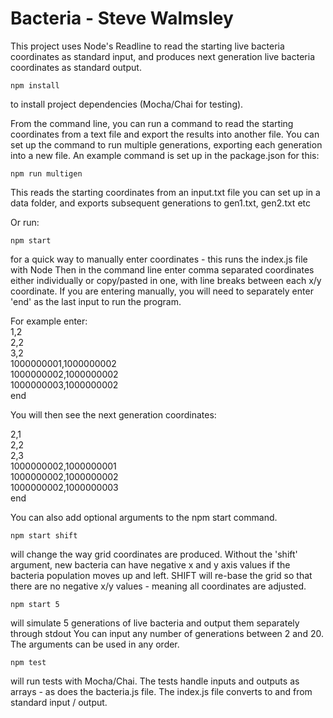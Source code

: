 # Bacteria - Steve Walmsley

This project uses Node's Readline to read the starting live bacteria coordinates as standard input, and produces next generation live bacteria coordinates as standard output. 

```http   
npm install
``` 
to install project dependencies (Mocha/Chai for testing).

From the command line, you can run a command to read the starting coordinates from a text file and export the results into another file. You can set up the command to run multiple generations, exporting each generation into a new file. An example command is set up in the package.json for this: 

```http   
npm run multigen
```
This reads the starting coordinates from an input.txt file you can set up in a data folder, and exports subsequent generations to gen1.txt, gen2.txt etc

Or run:
```http   
npm start
```
for a quick way to manually enter coordinates - this runs the index.js file with Node
Then in the command line enter comma separated coordinates either individually or copy/pasted in one, with line breaks between each x/y coordinate. If you are entering manually, you will need to separately enter 'end' as the last input to run the program. 

For example enter: <br>
1,2 <br>
2,2 <br>
3,2 <br>
1000000001,1000000002 <br>
1000000002,1000000002 <br>
1000000003,1000000002 <br>
end <br>

You will then see the next generation coordinates: <br>

2,1 <br>
2,2 <br>
2,3 <br>
1000000002,1000000001 <br>
1000000002,1000000002 <br>
1000000002,1000000003 <br>
end <br>

You can also add optional arguments to the npm start command. 
```http   
npm start shift
```
will change the way grid coordinates are produced. Without the 'shift' argument, 
new bacteria can have negative x and y axis values if the bacteria population moves up and left. 
SHIFT will re-base the grid so that there are no negative x/y values - meaning all coordinates are adjusted.

```http   
npm start 5
``` 
will simulate 5 generations of live bacteria and output them separately through stdout
You can input any number of generations between 2 and 20. The arguments can be used in any order.

```http   
npm test
```
will run tests with Mocha/Chai. 
The tests handle inputs and outputs as arrays - as does the bacteria.js file.
The index.js file converts to and from standard input / output. 



